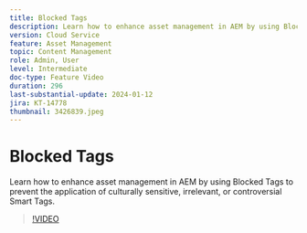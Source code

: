 ```yaml
---
title: Blocked Tags
description: Learn how to enhance asset management in AEM by using Blocked Tags to prevent the application of culturally sensitive, irrelevant, or controversial Smart Tags.
version: Cloud Service
feature: Asset Management
topic: Content Management
role: Admin, User
level: Intermediate
doc-type: Feature Video
duration: 296
last-substantial-update: 2024-01-12
jira: KT-14778
thumbnail: 3426839.jpeg
---
```


# Blocked Tags

Learn how to enhance asset management in AEM by using Blocked Tags to prevent the application of culturally sensitive, irrelevant, or controversial Smart Tags.

>[!VIDEO](https://video.tv.adobe.com/v/3426839/?learn=on)
